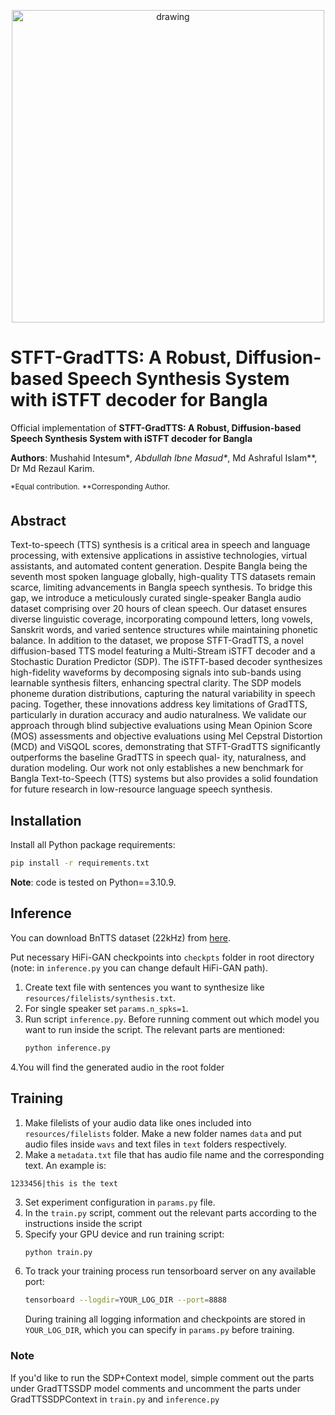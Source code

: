 <p align="center">
    <img src="resources/reverse-diffusion.gif" alt="drawing" width="500"/>
</p>


# STFT-GradTTS: A Robust, Diffusion-based Speech Synthesis System with iSTFT decoder for Bangla

Official implementation of **STFT-GradTTS: A Robust, Diffusion-based Speech Synthesis System with iSTFT decoder for Bangla**


**Authors**: Mushahid Intesum\**, Abdullah Ibne Masud\**, Md Ashraful Islam\**, Dr Md Rezaul Karim.

<sup>\*Equal contribution.</sup>
<sup>\**Corresponding Author.</sup>

## Abstract

Text-to-speech (TTS) synthesis is a critical area in speech and language processing, with extensive
applications in assistive technologies, virtual assistants, and automated content generation. Despite
Bangla being the seventh most spoken language globally, high-quality TTS datasets remain scarce,
limiting advancements in Bangla speech synthesis. To bridge this gap, we introduce a meticulously
curated single-speaker Bangla audio dataset comprising over 20 hours of clean speech. Our dataset
ensures diverse linguistic coverage, incorporating compound letters, long vowels, Sanskrit words, and
varied sentence structures while maintaining phonetic balance.
In addition to the dataset, we propose STFT-GradTTS, a novel diffusion-based TTS model featuring a
Multi-Stream iSTFT decoder and a Stochastic Duration Predictor (SDP). The iSTFT-based decoder
synthesizes high-fidelity waveforms by decomposing signals into sub-bands using learnable synthesis
filters, enhancing spectral clarity. The SDP models phoneme duration distributions, capturing the
natural variability in speech pacing. Together, these innovations address key limitations of GradTTS,
particularly in duration accuracy and audio naturalness.
We validate our approach through blind subjective evaluations using Mean Opinion Score (MOS)
assessments and objective evaluations using Mel Cepstral Distortion (MCD) and ViSQOL scores,
demonstrating that STFT-GradTTS significantly outperforms the baseline GradTTS in speech qual-
ity, naturalness, and duration modeling. Our work not only establishes a new benchmark for Bangla
Text-to-Speech (TTS) systems but also provides a solid foundation for future research in low-resource
language speech synthesis.

## Installation

Install all Python package requirements:

```bash
pip install -r requirements.txt
```

**Note**: code is tested on Python==3.10.9.

## Inference

You can download BnTTS dataset (22kHz) from [here](https://drive.google.com/drive/folders/195CgbUxViuGg0aJKUSvkYulTJEf3eUbS?usp=drive_link).

Put necessary HiFi-GAN checkpoints into `checkpts` folder in root directory (note: in `inference.py` you can change default HiFi-GAN path).

1. Create text file with sentences you want to synthesize like `resources/filelists/synthesis.txt`.
2. For single speaker set `params.n_spks=1`.
3. Run script `inference.py`. Before running comment out which model you want to run inside the script. The relevant parts are mentioned:
    ```bash
    python inference.py
    ```
4.You will find the generated audio in the root folder

## Training

1. Make filelists of your audio data like ones included into `resources/filelists` folder. Make a new folder names `data` and put audio files inside `wavs` and text files in `text` folders respectively.
2. Make a `metadata.txt` file that has audio file name and the corresponding text. An example is:
```
1233456|this is the text
``` 
3. Set experiment configuration in `params.py` file.
4. In the `train.py` script, comment out the relevant parts according to the instructions inside the script
5. Specify your GPU device and run training script:
    ```bash
    python train.py 
    ```
4. To track your training process run tensorboard server on any available port:
    ``` bash
    tensorboard --logdir=YOUR_LOG_DIR --port=8888
    ```
    During training all logging information and checkpoints are stored in `YOUR_LOG_DIR`, which you can specify in `params.py` before training.


### Note
If you'd like to run the SDP+Context model, simple comment out the parts under GradTTSSDP model comments and uncomment the parts under GradTTSSDPContext in `train.py` and `inference.py`
